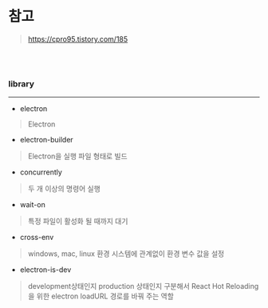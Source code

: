 # 참고

> https://cpro95.tistory.com/185

<br>
<br>


### library

---

* electron
> Electron

* electron-builder 
> Electron을 실행 파일 형태로 빌드

* concurrently 
> 두 개 이상의 명령어 실행

* wait-on
> 특정 파일이 활성화 될 때까지 대기

* cross-env
> windows, mac, linux 환경 시스템에 관계없이 환경 변수 값을 설정

* electron-is-dev
>  development상태인지 production 상태인지 구분해서 React Hot Reloading을 위한 electron loadURL 경로를 바꿔 주는 역할